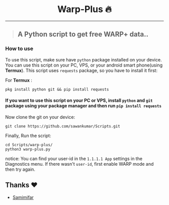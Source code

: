 <h1 align="center">Warp-Plus 🔥</h1> 

<hr>

> ## A Python script to get free WARP+ data..


### How to use

To use this script, make sure have `python` package installed on your device.
You can use this script on your PC, VPS, or your android smart phone(using __Termux__).
This script uses `requests` package, so you have to install it first:

For __Termux__ :

```shell
pkg install python git && pip install requests
```
#### If you want to use this script on your PC or VPS, install `python` and `git` package using your package manager and then run `pip install requests`

Now clone the git on your device:

```shell
git clone https://github.com/sawankumar/Scripts.git
```
Finally, Run the script:

```shell
cd Scripts/warp-plus/
python3 warp-plus.py
```

notice: You can find your user-id in the `1.1.1.1 App` settings in the Diagnostics menu.
If there wasn't `user-id`, first enable WARP mode and then try again.

## Thanks :heart:‍ 

* [Samimifar](https://github.com/samimifar/warp-plus)
